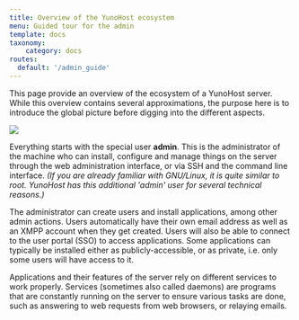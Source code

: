```yaml
---
title: Overview of the YunoHost ecosystem
menu: Guided tour for the admin
template: docs
taxonomy:
    category: docs
routes:
  default: '/admin_guide'
---
```

 
This page provide an overview of the ecosystem of a YunoHost server. While this overview contains several approximations, the purpose here is to introduce the global picture before digging into the different aspects.

![](image://ecosystem.png)

Everything starts with the special user **admin**. This is the administrator of the machine who can install, configure and manage things on the server through the web administration interface, or via SSH and the command line interface. *(If you are already familiar with GNU/Linux, it is quite similar to root. YunoHost has this additional 'admin' user for several technical reasons.)*

The administrator can create users and install applications, among other admin actions. Users automatically have their own email address as well as an XMPP account when they get created. Users will also be able to connect to the user portal (SSO) to access applications. Some applications can typically be installed either as publicly-accessible, or as private, i.e. only some users will have access to it.

Applications and their features of the server rely on different services to work properly. Services (sometimes also called daemons) are programs that are constantly running on the server to ensure various tasks are done, such as answering to web requests from web browsers, or relaying emails.


